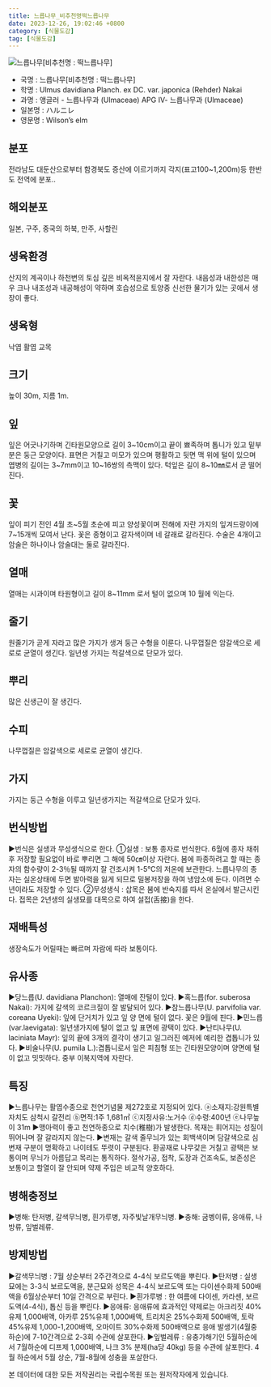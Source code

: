```yaml
---
title: 느릅나무_비추천명떡느릅나무
date: 2023-12-26, 19:02:46 +0800
category: [식물도감]
tag: [식물도감]
---
```




![느릅나무[비추천명 : 떡느릅나무]](http://www.nature.go.kr/fileUpload/plants/basic/Ulmaceae/Ulmus/1022/1_th2.JPG)
- 국명 : 느릅나무[비추천명 : 떡느릅나무]
- 학명 : Ulmus davidiana Planch. ex DC. var. japonica (Rehder) Nakai
- 과명 : 앵글러 - 느릅나무과 (Ulmaceae) APG Ⅳ- 느릅나무과 (Ulmaceae)
- 일본명 : ハルニレ
- 영문명 : Wilson’s elm


## 분포
전라남도 대둔산으로부터 함경북도 증산에 이르기까지 각지(표고100~1,200m)등 한반도 전역에 분포..
## 해외분포
일본, 구주, 중국의 하북, 만주, 사할린
## 생육환경
산지의 계곡이나 하천변의 토심 깊은 비옥적윤지에서 잘 자란다. 내음성과 내한성은 매우 크나 내조성과 내공해성이 약하며 호습성으로 토양중 신선한 물기가 있는 곳에서 생장이 좋다.
## 생육형
낙엽 활엽 교목
## 크기
높이 30m, 지름 1m.
## 잎
잎은 어긋나기하며 긴타원모양으로 길이 3~10cm이고 끝이 뾰족하며 톱니가 있고 밑부분은 둥근 모양이다. 표면은 거칠고 미모가 있으며 평활하고 뒷면 맥 위에 털이 있으며 엽병의 길이는 3~7mm이고 10~16쌍의 측맥이 있다. 턱잎은 길이 8~10㎜로서 곧 떨어진다.
## 꽃
잎이 피기 전인 4월 초~5월 초순에 피고 양성꽃이며 전해에 자란 가지의 잎겨드랑이에 7~15개씩 모여서 난다. 꽃은 종형이고 갈자색이며 네 갈래로 갈라진다. 수술은 4개이고 암술은 하나이나 암술대는 둘로 갈라진다.
## 열매
열매는 시과이며 타원형이고 길이 8~11mm 로서 털이 없으며 10 월에 익는다.
## 줄기
원줄기가 곧게 자라고 많은 가지가 생겨 둥근 수형을 이룬다. 나무껍질은 암갈색으로 세로로 균열이 생긴다. 일년생 가지는 적갈색으로 단모가 있다.
## 뿌리
많은 신생근이 잘 생긴다.
## 수피
나무껍질은 암갈색으로 세로로 균열이 생긴다.
## 가지
가지는 둥근 수형을 이루고 일년생가지는 적갈색으로 단모가 있다.
## 번식방법
▶번식은 실생과 무성생식으로 한다. ①실생 : 보통 종자로 번식한다. 6월에 종자 채취 후 저장할 필요없이 바로 뿌리면 그 해에 50㎝이상 자란다. 봄에 파종하려고 할 때는 종자의 함수량이 2-3％될 때까지 잘 건조시켜 1-5℃의 저온에 보관한다. 느릅나무의 종자는 실온상태에 두면 발아력을 잃게 되므로 밀봉저장을 하여 냉암소에 둔다. 이려면 수년이라도 저장할 수 있다. ②무성생식 : 삽목은 봄에 반숙지를 따서 온실에서 발근시킨다. 접목은 2년생의 실생묘를 대목으로 하여 설접(舌接)을 한다.
## 재배특성
생장속도가 어릴때는 빠르며 자람에 따라 보통이다.
## 유사종
▶당느릅(U. davidiana Planchon): 열매에 잔털이 있다. ▶혹느릅(for. suberosa Nakai): 가지에 갈색의 코르크질이 잘 발달되어 있다. ▶참느릅나무(U. parvifolia var. coreana Uyeki): 잎에 단거치가 있고 잎 양 면에 털이 없다. 꽃은 9월에 핀다.▶민느릅(var.laevigata): 일년생가지에 털이 없고 잎 표면에 광택이 있다.▶난티나무(U. laciniata Mayr): 잎의 끝에 3개의 결각이 생기고 일그러진 예저에 예리한 겹톱니가 있다.▶비술나무(U. pumila L.):겹톱니로서  잎은 피침형 또는 긴타원모양이며 양면에 털이 없고 밋밋하다. 중부 이북지역에 자란다.
## 특징
▶느릅나무는 활엽수종으로 천연기념물 제272호로 지정되어 있다. ⓐ소재지:강원특별자치도 삼척시 갈전리  ⓑ면적:1주 1,681㎡ ⓒ지정사유:노거수 ⓓ수령:400년 ⓔ나무높이 31m▶맹아력이 좋고 천연하종으로 치수(稚樹)가 발생한다. 목재는 휘어지는 성질이 뛰어나며 잘 갈라지지 않는다.▶변재는 갈색 줄무늬가 있는 회백색이며 담갈색으로 심변재 구분이 명확하고 나이테도 뚜렷이 구분된다. 환공재로 나무갗은 거칠고 광택은 보통이며 무늬가 아름답고 목리는 통직하다. 절삭가공, 접착, 도장과 건조속도, 보존성은 보통이고 할열이 잘 안되며 약제 주입은 비교적 양호하다.
## 병해충정보
▶병해: 탄저병, 갈색무늬병, 흰가루병, 자주빛날개무늬병.▶충해: 굼벵이류, 응애류, 나방류, 잎벌레류.
## 방제방법
▶갈색무늬병 : 7월 상순부터 2주간격으로 4-4식 보르도액을 뿌린다.▶탄저병 : 실생묘에는 3-3식 보르도액을, 분근묘와 성목은 4-4식 보르도액 또는 다이센수화제 500배액을 6월상순부터 10일 간격으로 부린다.▶흰가루병 : 한 여름에 다이센, 카라센, 보르도액(4-4식), 톱신 등을 뿌린다.▶응애류: 응애류에 효과적인 약제로는 아크리짓 40%유제 1,000배액, 아카루 25%유제 1,000배액, 트리치온 25%수화제 500배액, 토락 45%유제 1,000-1,200배액, 오마이트 30%수화제 500배액으로 응애 발생기(4월중하순)에 7-10간격으로 2-3회 수관에 살포한다.▶잎벌레류 : 유충가해기인 5월하순에서 7월하순에 디프제 1,000배액, 나크 3% 분제(ha당 40kg) 등을 수관에 살포한다. 4월 하순에서 5월 상순, 7월-8월에 성충을 포살한다.






본 데이터에 대한 모든 저작권리는 국립수목원 또는 원저작자에게 있습니다.
